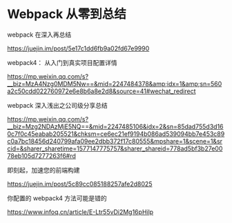 # Webpack 从零到总结



webpack 在深入再总结

https://juejin.im/post/5e17c1dd6fb9a02fd67e9990



webpack4： 从入门到真实项目配置详情

https://mp.weixin.qq.com/s?__biz=MzA4Nzg0MDM5Nw==&mid=2247484378&amp;idx=1&amp;sn=560a2c50cdd022760972e6e8b6a8e2d8&source=41#wechat_redirect



webpack 深入浅出之公司级分享总结

https://mp.weixin.qq.com/s?__biz=Mzg2NDAzMjE5NQ==&mid=2247485106&idx=2&sn=85dad755d3d160c7f0c45eabab205521&chksm=ce6ec21ef9194b086ad539094bb7e453c89c0a7bc18456d240799afa09ee2dbb372f17c80555&mpshare=1&scene=1&srcid=&sharer_sharetime=1577147775757&sharer_shareid=778ad5bf3b27e0078eb105d7277263f6#rd





即刻起，加速您的前端构建

https://juejin.im/post/5c89cc085188257afe2d8025



你配置的 webpack4 方法可能是错的

https://www.infoq.cn/article/E-Ltr55vDi2Mg16pHilp
